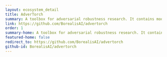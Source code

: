 ```yaml
---
layout: ecosystem_detail
title: AdverTorch
summary: A toolbox for adversarial robustness research. It contains modules for generating adversarial examples and defending against attacks.
link: https://github.com/BorealisAI/advertorch
order: 1
summary-home: A toolbox for adversarial robustness research. It contains modules for generating adversarial examples and defending against attacks.
featured-home: false
redirect_to: https://github.com/BorealisAI/advertorch
github-id: BorealisAI/advertorch
---
```


